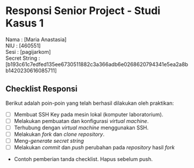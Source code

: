 # Responsi Senior Project - Studi Kasus 1

Nama : [Maria Anastasia]  
NIU : [460551]  
Sesi : [pagijarkom]  
Secret String : [b193c61c7edfed135ee6730511882c3a366adb6e0268620794341e5ea2a8bb1420230616085711]

## Checklist Responsi

Berikut adalah poin-poin yang telah berhasil dilakukan oleh praktikan:

- [ ] Membuat SSH Key pada mesin lokal (komputer laboratorium).
- [ ] Melakukan pembuatan dan konfigurasi _virtual machine_.
- [ ] Terhubung dengan _virtual machine_ menggunakan SSH.
- [ ] Melakukan _fork_ dan _clone_ _repository_.
- [ ] Meng-_generate_ _secret string_
- [ ] Melakukan _commit_ dan _push_ perubahan pada _repository_ hasil _fork_
- Contoh pemberian tanda checklist. Hapus sebelum push.
